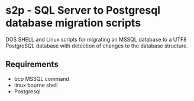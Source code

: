 # s2p - SQL Server to Postgresql database migration scripts  

DOS SHELL and Linux scripts for migrating an MSSQL database to a UTF8 PostgreSQL database with detection of changes to the database structure.

Requirements
------------

  * bcp MSSQL command
  * linux bourne shell
  * Postgresql

